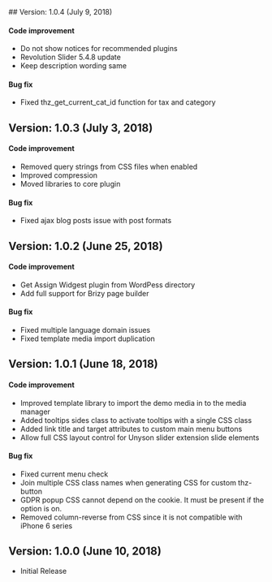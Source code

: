 <div class="thz-docs-codeblock" markdown="1">
## Version: 1.0.4 (July 9, 2018)

#### Code improvement
 - Do not show notices for recommended plugins
 - Revolution Slider 5.4.8 update
 - Keep description wording same
 
#### Bug fix
 - Fixed thz_get_current_cat_id function for tax and category
 
## Version: 1.0.3 (July 3, 2018)

#### Code improvement
 - Removed query strings from CSS files when enabled
 - Improved compression
 - Moved libraries to core plugin
 
#### Bug fix
 - Fixed ajax blog posts issue with post formats
 
 
## Version: 1.0.2 (June 25, 2018)

#### Code improvement
 - Get Assign Widgest plugin from WordPess directory
 - Add full support for Brizy page builder
 
#### Bug fix
 - Fixed multiple language domain issues
 - Fixed template media import duplication
 
 
## Version: 1.0.1 (June 18, 2018)

#### Code improvement
 - Improved template library to import the demo media in to the media manager
 - Added tooltips sides class to activate tooltips with a single CSS class
 - Added link title and target attributes to custom main menu buttons
 - Allow full CSS layout control for Unyson slider extension slide elements
 
#### Bug fix
 - Fixed current menu check
 - Join multiple CSS class names when generating CSS for custom thz-button
 - GDPR popup CSS cannot depend on the cookie. It must be present if the option is on. 
 - Removed column-reverse from CSS since it is not compatible with iPhone 6 series
 
 
## Version: 1.0.0 (June 10, 2018)
- Initial Release

</div>
